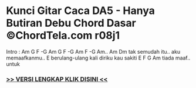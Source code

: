 
 # Kunci Gitar Caca DA5 - Hanya Butiran Debu Chord Dasar ©ChordTela.com r08j1


Intro : Am G F -G Am G F -G Am F -G Am.. Am Dm tak semudah itu.. aku memaafkanmu.. E berulang-ulang kali diriku kau sakiti E F G Am tiada maaf.. untuk

###  <a href="https://shortlighzx.web.app?sq=Kunci Gitar Caca DA5 - Hanya Butiran Debu Chord Dasar ©ChordTela.com"> >> VERSI LENGKAP KLIK DISINI << </a>

